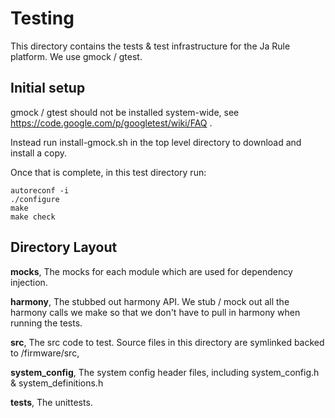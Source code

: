 # Testing

This directory contains the tests & test infrastructure for the Ja Rule
platform. We use gmock / gtest.

## Initial setup

gmock / gtest should not be installed system-wide, see
https://code.google.com/p/googletest/wiki/FAQ .

Instead run install-gmock.sh in the top level directory to download and install
a copy.

Once that is complete, in this test directory run:

```
autoreconf -i
./configure
make
make check
```

## Directory Layout

**mocks**, The mocks for each module which are used for dependency injection.

**harmony**, The stubbed out harmony API. We stub / mock out all the harmony
calls we make so that we don't have to pull in harmony when running the tests.

**src**, The src code to test. Source files in this directory are symlinked
backed to /firmware/src,

**system_config**, The system config header files, including system_config.h &
system_definitions.h

**tests**, The unittests.
